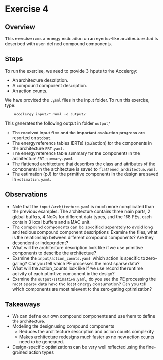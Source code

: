 Exercise 4
==========

## Overview

This exercise runs a energy estimation on an eyeriss-like architecture
that is described with user-defined compound components.
## Steps

To run the exercise, we need to provide 3 inputs to the Accelergy:
- An architecture description.
- A compound component description.
- An action counts.


We have provided the `.yaml` files in the input folder. To run this exercise, type: 

```
    accelergy input/*.yaml -o output/ 
```

This generates the following output in folder `output/`
- The received input files and the important evaluation progress are reported on `stdout`.
- The energy reference tables (ERTs) (pJ/action) for the components in the architecture `ERT.yaml`.
- The energy reference table summary for the components in the architecture `ERT_summary.yaml`.
- The flattened architecture that describes the class and attributes of the components in
the architecture is saved to `flattened_architectue.yaml`.
- The estimation (pJ) for the primitive components in the design are saved in `estimation.yaml`.


## Observations

- Note that the `input/architecture.yaml` is much more complicated than the previous examples. The architecture contains three main parts, 2 global buffers, 4 NoCs for different data types, and the 168 PEs, each contain 3 local buffers and a MAC unit.
- The compound components can be specified separately to avoid long and tedious compound component descriptions. Examine the files, what is the relationship between different compound components? Are they dependent or independent? 
- What will the architecture description look like if we use primitive components to describe the architecture?
- Examine the `input/action_counts.yaml`, which action is specific to zero-gating? Can you tell which PE processes the most sparse data? 
- What will the action_counts look like if we use record the runtime activity of each ptimitive component in the design?
- Examine the `output/estimation.yaml`, do you see the PE processing the most sparse data have the least energy consumption? Can you tell which components are most relevent to the zero-gating optimization?


## Takeaways
- We can define our own compound components and use them to define the architecture.
- Modeling the design using compound components 
  - Reduces the architecture description and action counts complexity 
  - Makes architecture redesigns much faster as no new action counts need to be 
    generated. 
- Design-specific optimizations can be very well reflected using the fine-grained action types.
